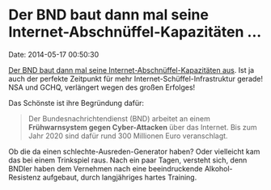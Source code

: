 Der BND baut dann mal seine Internet-Abschnüffel-Kapazitäten \...
=================================================================

Date: 2014-05-17 00:50:30

[Der BND baut dann mal seine Internet-Abschnüffel-Kapazitäten
aus](http://www.heise.de/-2192237). Ist ja auch der perfekte Zeitpunkt
für mehr Internet-Schüffel-Infrastruktur gerade! NSA und GCHQ,
verlängert wegen des großen Erfolges!

Das Schönste ist ihre Begründung dafür:

> Der Bundesnachrichtendienst (BND) arbeitet an einem **Frühwarnsystem
> gegen Cyber-Attacken** über das Internet. Bis zum Jahr 2020 sind dafür
> rund 300 Millionen Euro veranschlagt.

Ob die da einen schlechte-Ausreden-Generator haben? Oder vielleicht kam
das bei einem Trinkspiel raus. Nach ein paar Tagen, versteht sich, denn
BNDler haben dem Vernehmen nach eine beeindruckende Alkohol-Resistenz
aufgebaut, durch langjähriges hartes Training.
